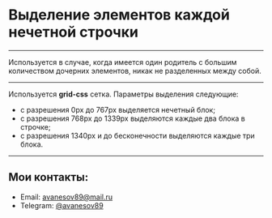 # Выделение элементов каждой нечетной строчки
***
Используется в случае, когда имеется один родитель с большим количеством дочерних элементов, никак не разделенных между собой. 
***
Используется **grid-css** сетка. Параметры выделения следующие: 
* с разрешения 0px до 767px выделяется нечетный блок;
* с разрешения 768px до 1339px выделяются каждые два блока в строчке;
* с разрешения 1340px и до бесконечности выделяются каждые три блока.
***
## Мои контакты: 
* Email: <avanesov89@mail.ru>
* Telegram: [@avanesov89](https://t-do.ru/avanesov89)
